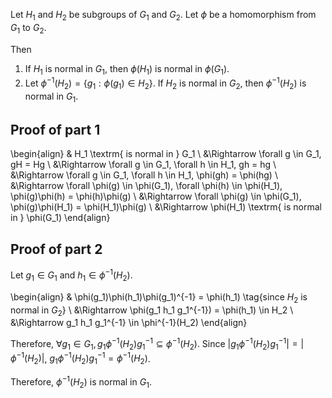 Let $H_1$ and $H_2$ be subgroups of $G_1$ and $G_2$.
Let $\phi$ be a homomorphism from $G_1$ to $G_2$.

Then

1.  If $H_1$ is normal in $G_1$, then $\phi(H_1)$ is normal in $\phi(G_1)$.
2.  Let $\phi^{-1}(H_2) = \{g_1: \phi(g_1) \in H_2\}$.
    If $H_2$ is normal in $G_2$, then $\phi^{-1}(H_2)$ is normal in $G_1$.

## Proof of part 1

\begin{align}
& H_1 \textrm{ is normal in } G_1
\\ &\Rightarrow \forall g \in G_1, gH = Hg
\\ &\Rightarrow \forall g \in G_1, \forall h \in H_1, gh = hg
\\ &\Rightarrow \forall g \in G_1, \forall h \in H_1, \phi(gh) = \phi(hg)
\\ &\Rightarrow \forall \phi(g) \in \phi(G_1), \forall \phi(h) \in \phi(H_1), \phi(g)\phi(h) = \phi(h)\phi(g)
\\ &\Rightarrow \forall \phi(g) \in \phi(G_1), \phi(g)\phi(H_1) = \phi(H_1)\phi(g)
\\ &\Rightarrow \phi(H_1) \textrm{ is normal in } \phi(G_1)
\end{align}

## Proof of part 2

Let $g_1 \in G_1$ and $h_1 \in \phi^{-1}(H_2)$.

\begin{align}
& \phi(g_1)\phi(h_1)\phi(g_1)^{-1} = \phi(h_1) \tag{since $H_2$ is normal in $G_2$}
\\ &\Rightarrow \phi(g_1 h_1 g_1^{-1}) = \phi(h_1) \in H_2
\\ &\Rightarrow g_1 h_1 g_1^{-1} \in \phi^{-1}(H_2)
\end{align}

Therefore, $\forall g_1 \in G_1, g_1 \phi^{-1}(H_2) g_1^{-1} \subseteq \phi^{-1}(H_2)$.
Since $|g_1 \phi^{-1}(H_2) g_1^{-1}| = |\phi^{-1}(H_2)|$, $g_1 \phi^{-1}(H_2) g_1^{-1} = \phi^{-1}(H_2)$.

Therefore, $\phi^{-1}(H_2)$ is normal in $G_1$.
